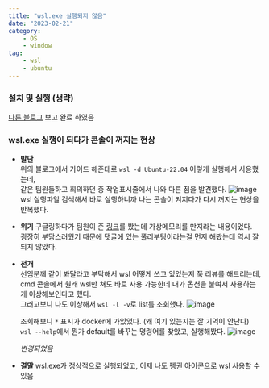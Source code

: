 ```yaml
---
title: "wsl.exe 실행되지 않음"
date: "2023-02-21"
category: 
    - OS
    - window
tag: 
    - wsl
    - ubuntu
---
```


### 설치 및 실행 (생략)
[다른 블로그](https://goddaehee.tistory.com/313) 보고 완료 하였음

### wsl.exe 실행이 되다가 콘솔이 꺼지는 현상
* **발단**  
  위의 블로그에서 가이드 해준대로 `wsl -d Ubuntu-22.04` 이렇게 실행해서 사용했는데,  
  같은 팀원들하고 회의하던 중 작업표시줄에서 나와 다른 점을 발견했다.
  ![image](https://user-images.githubusercontent.com/37619441/220287229-9553a1da-752d-4326-82ce-d3c7abe65f8d.png)
  wsl 실행파일 검색해서 바로 실행하니까 나는 콘솔이 켜지다가 다시 꺼지는 현상을 반복했다.
* **위기**
  구글링하다가 팀원이 준 [링크](https://qkrm.tistory.com/3)를 봤는데 가상메모리를 만지라는 내용이었다.  
  굉장히 부담스러웠기 때문에 댓글에 있는 풀리부팅이라는걸 먼저 해봤는데 역시 잘 되지 않았다.
* **전개**  
  선임분께 같이 봐달라고 부탁해서 wsl 어떻게 쓰고 있었는지 쭉 리뷰를 해드리는데, cmd 콘솔에서 원래 wsl만 쳐도 바로 사용 가능한데 내가 옵션을 붙여서 사용하는게 이상해보인다고 했다.  
  그러고보니 나도 이상해서 `wsl -l -v`로 list를 조회했다.
  ![image](https://user-images.githubusercontent.com/37619441/220288959-cba0dd17-d0ab-41bb-a640-d8a6005be9c4.png)
  
  조회해보니 `*` 표시가 docker에 가있었다. (왜 여기 있는지는 잘 기억이 안난다)  
  `wsl --help`에서 뭔가 default를 바꾸는 명령어를 찾았고, 실행해봤다.
  ![image](https://user-images.githubusercontent.com/37619441/220289379-2cccff51-3061-4fa6-95b7-75a14f947275.png)
  
  *변경되었음*
* **결말**
  wsl.exe가 정상적으로 실행되었고, 이제 나도 펭귄 아이콘으로 wsl 사용할 수 있음
